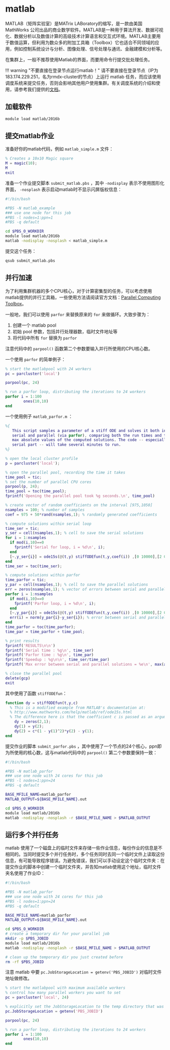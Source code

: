 # matlab

MATLAB（矩阵实验室）是MATrix LABoratory的缩写，是一款由美国 MathWorks 公司出品的商业数学软件。MATLAB是一种用于算法开发、数据可视化、数据分析以及数值计算的高级技术计算语言和交互式环境。MATLAB主要用于数值运算，但利用为数众多的附加工具箱（Toolbox）它也适合不同领域的应用，例如控制系统设计与分析、图像处理、信号处理与通讯、金融建模和分析等。

在集群上，一般不推荐使用Matlab的界面，而要用命令行提交批处理任务。

!!! warning "不要直接在登录节点运行matlab！"
        请不要直接在登录节点（IP为183.174.229.251，名为rmdx-cluster的节点）上运行 matlab 任务，而应该使用调度系统来提交任务，否则会影响其他用户使用集群。有关调度系统的介绍和使用，请参考我们提供的[文档](../job-scheduler.md)。

## 加载软件

```bash
module load matlab/2016b
```

## 提交matlab作业

准备好你的matlab代码，例如 `matlab_simple.m` 文件：

```matlab
% Creates a 10x10 Magic square
M = magic(10);
M
exit
```

准备一个作业提交脚本 `submit_matlab.pbs` ，其中 `-nodisplay` 表示不使用图形化界面， `-nosplash` 表示启动matlab时不显示闪屏版权信息：

```bash
#!/bin/bash

#PBS -N matlab_example
### use one node for this job
#PBS -l nodes=1:ppn=1
#PBS -q default

cd $PBS_O_WORKDIR
module load matlab/2016b
matlab -nodisplay -nosplash < matlab_simple.m
```

提交这个任务：

```bash
qsub submit_matlab.pbs
```

## 并行加速

为了利用集群机器的多个CPU核心，对于计算密集型的任务，可以考虑使用matlab提供的并行工具箱，一些使用方法请阅读官方文档：[Parallel Computing Toolbox][1]。

一般地，我们可以使用 `parfor` 来替换原来的 `for` 来做循环。大致步骤为：

1. 创建一个 matlab pool
2. 初始 pool 参数，包括并行处理器数，临时文件地址等
3. 将代码中所有 `for` 替换为 `parfor` 

注意代码中的 `parpool()` 函数第二个参数要输入并行所使用的CPU核心数。

一个使用 `parfor` 的简单例子：

```matlab
% start the matlabpool with 24 workers
pc = parcluster('local')

parpool(pc, 24)

% run a parfor loop, distributing the iterations to 24 workers
parfor i = 1:100
        ones(10,10)
end
```

一个使用例子 `matlab_parfor.m` ：

```matlab
%{
   This script samples a parameter of a stiff ODE and solves it both in
   serial and parallel (via parfor), comparing both the run times and the
   max absolute values of the computed solutions. The code -- especially the
   serial part -- will take several minutes to run.
%}

% open the local cluster profile
p = parcluster('local');

% open the parallel pool, recording the time it takes
time_pool = tic;
% set the number of parallel CPU cores 
parpool(p, 24);
time_pool = toc(time_pool);
fprintf('Opening the parallel pool took %g seconds.\n', time_pool)

% create vector of random coefficients on the interval [975,1050]
nsamples = 100; % number of samples
coef = 975 + 50*rand(nsamples,1); % randomly generated coefficients

% compute solutions within serial loop
time_ser = tic;
y_ser = cell(nsamples,1); % cell to save the serial solutions
for i = 1:nsamples
  if mod(i,10)==0
    fprintf('Serial for loop, i = %d\n', i);
  end
  [~,y_ser{i}] = ode15s(@(t,y) stiffODEfun(t,y,coef(i)) ,[0 10000],[2 0]);
end
time_ser = toc(time_ser);

% compute solutions within parfor
time_parfor = tic;
y_par = cell(nsamples,1); % cell to save the parallel solutions
err = zeros(nsamples,1); % vector of errors between serial and parallel solutions
parfor i = 1:nsamples
  if mod(i,10)==0
    fprintf('Parfor loop, i = %d\n', i);
  end
  [~,y_par{i}] = ode15s(@(t,y) stiffODEfun(t,y,coef(i)) ,[0 10000],[2 0]);
  err(i) = norm(y_par{i}-y_ser{i}); % error between serial and parallel solutions
end
time_parfor = toc(time_parfor);
time_par = time_parfor + time_pool;

% print results
fprintf('RESULTS\n\n')
fprintf('Serial time : %g\n', time_ser)
fprintf('Parfor time : %g\n', time_par)
fprintf('Speedup : %g\n\n', time_ser/time_par)
fprintf('Max error between serial and parallel solutions = %e\n', max(abs(err)))

% close the parallel pool
delete(gcp)
exit
```

其中使用了函数 `stiffODEfun`：

```matlab
function dy = stiffODEfun(t,y,c)
  % This is a modified example from MATLAB's documentation at:
  % http://www.mathworks.com/help/matlab/ref/ode15s.html
  % The difference here is that the coefficient c is passed as an argument.
    dy = zeros(2,1);
    dy(1) = y(2);
    dy(2) = c*(1 - y(1)^2)*y(2) - y(1);
end
```

提交作业的脚本 `submit_parfor.pbs` ，其中使用了一个节点的24个核心，ppn即为所使用的核心数，这与matlab代码中的 `parpool()` 第二个参数要保持一致：

```bash
#!/bin/bash

#PBS -N matlab_parfor
### use one node with 24 cores for this job
#PBS -l nodes=1:ppn=24
#PBS -q default

BASE_MFILE_NAME=matlab_parfor
MATLAB_OUTPUT=${BASE_MFILE_NAME}.out

cd $PBS_O_WORKDIR
module load matlab/2016b
matlab -nodisplay -nosplash -r $BASE_MFILE_NAME > $MATLAB_OUTPUT
```

## 运行多个并行任务

matlab 使用了一个磁盘上的临时文件来存储一些作业信息，每份作业的信息是不相同的。当同时提交多个并行任务时，多个任务同时去同一个临时文件上读取这份信息，有可能导致程序错误。为避免错误，我们可以手动设定这个临时文件夹：在提交作业的脚本中创建一个临时文件夹，并告知matlab使用这个地址，临时文件夹名使用了作业ID：

```bash
#!/bin/bash

#PBS -N matlab_parfor
### use one node with 24 cores for this job
#PBS -l nodes=1:ppn=24
#PBS -q default

BASE_MFILE_NAME=matlab_parfor
MATLAB_OUTPUT=${BASE_MFILE_NAME}.out

cd $PBS_O_WORKDIR
# create a temporary dir for your parallel job
mkdir -p $PBS_JOBID
module load matlab/2016b
matlab -nodisplay -nosplash -r $BASE_MFILE_NAME > $MATLAB_OUTPUT

# clean up the temporary dir you just created before
rm -rf $PBS_JOBID
```

注意 matlab 中要 `pc.JobStorageLocation = getenv('PBS_JOBID')` 对临时文件地址做修改。

```matlab
% start the matlabpool with maximum available workers
% control how many parallel workers you want to set
pc = parcluster('local', 24)

% explicitly set the JobStorageLocation to the temp directory that was created in your submit job script
pc.JobStorageLocation = getenv('PBS_JOBID')

parpool(pc, 24)

% run a parfor loop, distributing the iterations to 24 workers
parfor i = 1:100
        ones(10,10)
end
```

[1]: https://ww2.mathworks.cn/products/parallel-computing.html